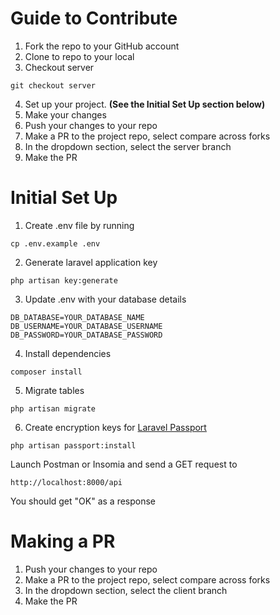 # Guide to Contribute
1. Fork the repo to your GitHub account
2. Clone to repo to your local
3. Checkout server
```
git checkout server
```
4. Set up your project. **(See the Initial Set Up section below)**
5. Make your changes
6. Push your changes to your repo
7. Make a PR to the project repo, select compare across forks
8. In the dropdown section, select the server branch
9. Make the PR

# Initial Set Up
1. Create .env file by running
```
cp .env.example .env
```
2. Generate laravel application key
```
php artisan key:generate
```
3. Update .env with your database details
```
DB_DATABASE=YOUR_DATABASE_NAME
DB_USERNAME=YOUR_DATABASE_USERNAME
DB_PASSWORD=YOUR_DATABASE_PASSWORD
```
4. Install dependencies
```
composer install
```
5. Migrate tables
```
php artisan migrate
``` 
6. Create encryption keys for [Laravel Passport](https://laravel.com/docs/5.8/passport)
```
php artisan passport:install
```
Launch Postman or Insomia and send a GET request to
```
http://localhost:8000/api
```
You should get "OK" as a response

# Making a PR
1. Push your changes to your repo
2. Make a PR to the project repo, select compare across forks
3. In the dropdown section, select the client branch
4. Make the PR
